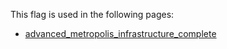 This flag is used in the following pages:
 - [advanced_metropolis_infrastructure_complete](../events/advanced_metropolis_infrastructure_complete.md)
